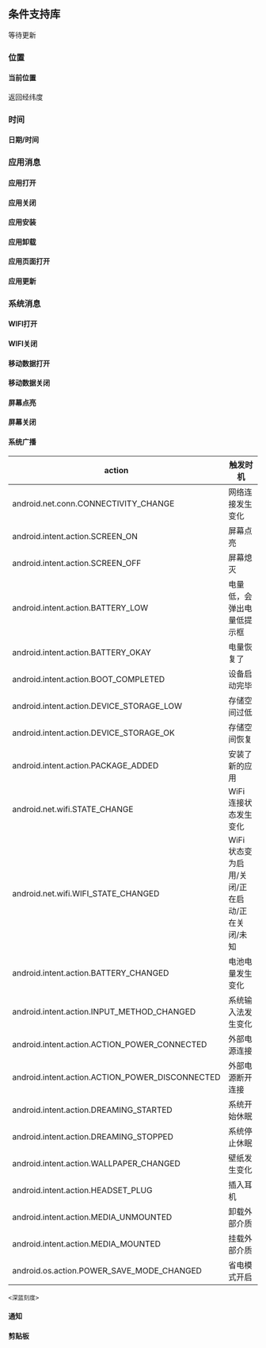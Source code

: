 ## 条件支持库
等待更新

### 位置
#### 当前位置
返回经纬度
### 时间
#### 日期/时间
### 应用消息
#### 应用打开
#### 应用关闭
#### 应用安装
#### 应用卸载
#### 应用页面打开
#### 应用更新

### 系统消息


#### WIFI打开
#### WIFI关闭
#### 移动数据打开
#### 移动数据关闭
#### 屏幕点亮
#### 屏幕关闭
#### 系统广播
|action|触发时机|
| ---- | ---- |
|android.net.conn.CONNECTIVITY_CHANGE|网络连接发生变化|
|android.intent.action.SCREEN_ON|屏幕点亮|
|android.intent.action.SCREEN_OFF |屏幕熄灭|
|android.intent.action.BATTERY_LOW |电量低，会弹出电量低提示框|
|android.intent.action.BATTERY_OKAY |电量恢复了|
|android.intent.action.BOOT_COMPLETED |设备启动完毕|
|android.intent.action.DEVICE_STORAGE_LOW |存储空间过低|
|android.intent.action.DEVICE_STORAGE_OK |存储空间恢复|
|android.intent.action.PACKAGE_ADDED |安装了新的应用|
|android.net.wifi.STATE_CHANGE |WiFi 连接状态发生变化|
|android.net.wifi.WIFI_STATE_CHANGED |WiFi 状态变为启用/关闭/正在启动/正在关闭/未知|
|android.intent.action.BATTERY_CHANGED |电池电量发生变化|
|android.intent.action.INPUT_METHOD_CHANGED |系统输入法发生变化|
|android.intent.action.ACTION_POWER_CONNECTED |外部电源连接|
|android.intent.action.ACTION_POWER_DISCONNECTED |外部电源断开连接|
|android.intent.action.DREAMING_STARTED |系统开始休眠|
|android.intent.action.DREAMING_STOPPED |系统停止休眠|
|android.intent.action.WALLPAPER_CHANGED |壁纸发生变化|
|android.intent.action.HEADSET_PLUG |插入耳机|
|android.intent.action.MEDIA_UNMOUNTED |卸载外部介质|
|android.intent.action.MEDIA_MOUNTED |挂载外部介质|
|android.os.action.POWER_SAVE_MODE_CHANGED |省电模式开启|
`<深蓝刻度>`
#### 通知
#### 剪贴板
